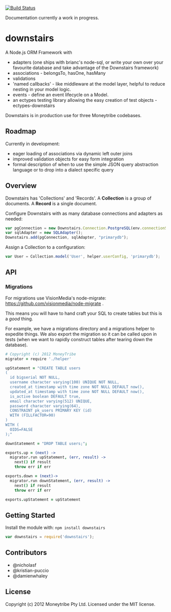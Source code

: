 [![Build Status](https://secure.travis-ci.org/moneytribeaustralia/downstairs.js.png)](http://travis-ci.org/moneytribeaustralia/downstairs.js)

Documentation currently a work in progress. 

# downstairs

A Node.js ORM Framework with 

  * adapters (one ships with brianc's node-sql, or write your own over your favourite database and take advantage of the Downstairs framework)
  * associations - belongsTo, hasOne, hasMany
  * validations
  * 'named callbacks' - like middleware at the model layer, helpful to reduce nesting in your model logic.
  * events - define an event lifecycle on a Model.
  * an ectypes testing library allowing the easy creation of test objects - ectypes-downstairs

Downstairs is in production use for three Moneytribe codebases.

## Roadmap

Currently in development:

* eager loading of associations via dynamic left outer joins
* improved validation objects for easy form integration
* formal description of when to use the simple JSON query abstraction language or to drop into a dialect specific query 


## Overview

Downstairs has 'Collections' and 'Records'. A **Collection** is a group of documents. A **Record** is a single document.

Configure Downstairs with as many database connections and adapters as needed:

``` javascript
var pgConnection = new Downstairs.Connection.PostgreSQL(env.connectionString);
var sqlAdapter = new SQLAdapter();
Downstairs.add(pgConnection, sqlAdapter, "primarydb");
```

Assign a Collection to a configuration:

``` javascript
var User = Collection.model('User', helper.userConfig, 'primarydb');
```

## API

### Migrations

For migrations use VisionMedia's node-migrate: https://github.com/visionmedia/node-migrate .

This means you will have to hand craft your SQL to create tables but this is a *good* thing.

For example, we have a migrations directory and a migrations helper to expedite things. We also export the migration so it can be called upon in tests (when we want to rapidly construct tables after tearing down the database).

``` coffeescript
# Copyright (c) 2012 MoneyTribe
migrator = require './helper'

upStatement = "CREATE TABLE users
(
  id bigserial NOT NULL,
  username character varying(100) UNIQUE NOT NULL,
  created_at timestamp with time zone NOT NULL DEFAULT now(),
  updated_at timestamp with time zone NOT NULL DEFAULT now(),
  is_active boolean DEFAULT true,
  email character varying(512) UNIQUE,
  password character varying(64),
  CONSTRAINT pk_users PRIMARY KEY (id)
  WITH (FILLFACTOR=90)
)
WITH (
  OIDS=FALSE
);"

downStatement = "DROP TABLE users;";

exports.up = (next) ->
  migrator.run upStatement, (err, result) ->
    next() if result
    throw err if err

exports.down = (next)->
  migrator.run downStatement, (err, result) ->
    next() if result
    throw err if err

exports.upStatement = upStatement
```

## Getting Started

Install the module with: `npm install downstairs`

``` javascript
var downstairs = require('downstairs');
```

## Contributors

  * @nicholasf
  * @kristian-puccio
  * @damienwhaley

## License
Copyright (c) 2012 Moneytribe Pty Ltd.
Licensed under the MIT license.
